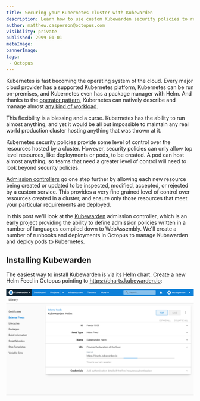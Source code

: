```yaml
---
title: Securing your Kubernetes cluster with Kubewarden
description: Learn how to use custom Kubewarden security policies to restrict resources in your Kubernetes cluster
author: matthew.casperson@octopus.com
visibility: private
published: 2999-01-01
metaImage: 
bannerImage: 
tags:
 - Octopus
---
```


Kubernetes is fast becoming the operating system of the cloud. Every major cloud provider has a supported Kubernetes platform, Kubernetes can be run on-premises, and Kubernetes even has a package manager with Helm. And thanks to the [operator pattern](https://kubernetes.io/docs/concepts/extend-kubernetes/operator/), Kubernetes can natively describe and manage almost [any kind of workload](https://operatorhub.io/).

This flexibility is a blessing and a curse. Kubernetes has the ability to run almost anything, and yet it would be all but impossible to maintain any real world production cluster hosting anything that was thrown at it.

Kubernetes security policies provide some level of control over the resources hosted by a cluster. However, security policies can only allow top level resources, like deployments or pods, to be created. A pod can host almost anything, so teams that need a greater level of control will need to look beyond security policies.

[Admission controllers](https://kubernetes.io/blog/2019/03/21/a-guide-to-kubernetes-admission-controllers/) go one step further by allowing each new resource being created or updated to be inspected, modified, accepted, or rejected by a custom service. This provides a very fine grained level of control over resources created in a cluster, and ensure only those resources that meet your particular requirements are deployed.

In this post we'll look at the [Kubewarden](https://www.kubewarden.io/) admission controller, which is an early project providing the ability to define admission policies written in a number of languages compiled down to WebAssembly. We'll create a number of runbooks and deployments in Octopus to manage Kubewarden and deploy pods to Kubernetes.

## Installing Kubewarden

The easiest way to install Kubewarden is via its Helm chart. Create a new Helm Feed in Octopus pointing to https://charts.kubewarden.io:

![](helm-feed.png "width=500")